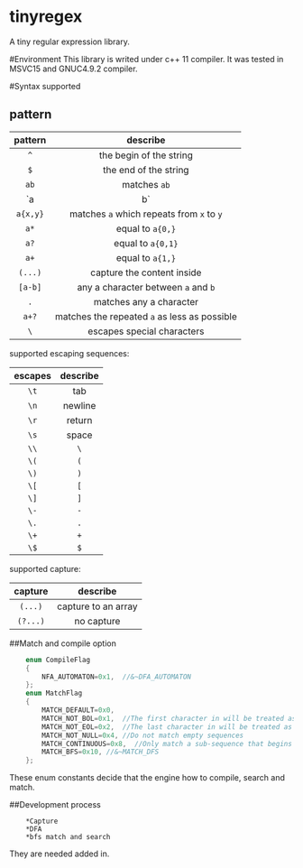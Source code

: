 tinyregex
===
A tiny regular expression library.

#Environment
This library is writed under c++ 11 compiler. It was tested in MSVC15 and GNUC4.9.2 compiler.

#Syntax supported
## pattern
| pattern | describe |
|:-------:|:--------:|
|   `^`   | the begin of the string | 
|   `$`   | the end of the string | 
|  `ab`   | matches `ab` |
| `a|b`   | `a` or `b` |
|  `a{x,y}`   | matches `a` which repeats from `x` to `y`|
|  `a*`   | equal to `a{0,}` |
|  `a?`   | equal to `a{0,1}` |
|  `a+`   | equal to `a{1,}` |
|  `(...)`| capture the content inside|
|  `[a-b]`| any a character between `a` and `b` |
|  `.`    | matches any a character |
|   `a+?` | matches the repeated `a` as less as possible|
|  `\`    | escapes special characters|

supported escaping sequences:

| escapes | describe |
|:-------:|:--------:|
|   `\t`  |  tab |
|   `\n`  | newline |
|   `\r`  | return |
|   `\s`  |  space |
|   `\\`  |  `\`   |
|   `\(`  |  `(`   |
|   `\)`  |  `)`   |
| `\[`    |   `[`  |
| `\]`    |   `]`  |
|  `\-`   |   `-`  |
|  `\.`   |   `.`  |
|   `\+`  |   `+`  |
|   `\$`  |   `$`  |



supported capture:

| capture | describe |
|:-------:|:--------:|
|  `(...)`  |  capture to an array |
|  `(?...)` | no capture |


##Match and compile option

```cpp
    enum CompileFlag
    {
        NFA_AUTOMATON=0x1,  //&~DFA_AUTOMATON
    };
    enum MatchFlag
    {
        MATCH_DEFAULT=0x0,
        MATCH_NOT_BOL=0x1,  //The first character in will be treated as if it is not at the beginning of a line 
        MATCH_NOT_EOL=0x2,  //The last character in will be treated as if it is not at the end of a line 
        MATCH_NOT_NULL=0x4, //Do not match empty sequences
        MATCH_CONTINUOUS=0x8,  //Only match a sub-sequence that begins at first
        MATCH_BFS=0x10, //&~MATCH_DFS
    };
 ```

 These enum constants decide that the engine how to compile, search and match.
 



##Development process
 
		*Capture
		*DFA
		*bfs match and search
 They are needed added in.
